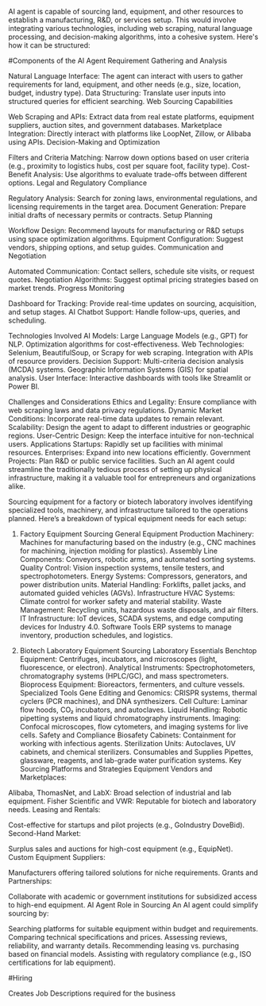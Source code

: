 AI agent is capable of sourcing land, equipment, and other resources to establish a manufacturing, R&D, or services setup. This would involve integrating various technologies, including web scraping, natural language processing, and decision-making algorithms, into a cohesive system. Here's how it can be structured:

#Components of the AI Agent
Requirement Gathering and Analysis

Natural Language Interface: The agent can interact with users to gather requirements for land, equipment, and other needs (e.g., size, location, budget, industry type).
Data Structuring: Translate user inputs into structured queries for efficient searching.
Web Sourcing Capabilities

Web Scraping and APIs: Extract data from real estate platforms, equipment suppliers, auction sites, and government databases.
Marketplace Integration: Directly interact with platforms like LoopNet, Zillow, or Alibaba using APIs.
Decision-Making and Optimization

Filters and Criteria Matching: Narrow down options based on user criteria (e.g., proximity to logistics hubs, cost per square foot, facility type).
Cost-Benefit Analysis: Use algorithms to evaluate trade-offs between different options.
Legal and Regulatory Compliance

Regulatory Analysis: Search for zoning laws, environmental regulations, and licensing requirements in the target area.
Document Generation: Prepare initial drafts of necessary permits or contracts.
Setup Planning

Workflow Design: Recommend layouts for manufacturing or R&D setups using space optimization algorithms.
Equipment Configuration: Suggest vendors, shipping options, and setup guides.
Communication and Negotiation

Automated Communication: Contact sellers, schedule site visits, or request quotes.
Negotiation Algorithms: Suggest optimal pricing strategies based on market trends.
Progress Monitoring

Dashboard for Tracking: Provide real-time updates on sourcing, acquisition, and setup stages.
AI Chatbot Support: Handle follow-ups, queries, and scheduling.

Technologies Involved
AI Models:
Large Language Models (e.g., GPT) for NLP.
Optimization algorithms for cost-effectiveness.
Web Technologies:
Selenium, BeautifulSoup, or Scrapy for web scraping.
Integration with APIs of resource providers.
Decision Support:
Multi-criteria decision analysis (MCDA) systems.
Geographic Information Systems (GIS) for spatial analysis.
User Interface:
Interactive dashboards with tools like Streamlit or Power BI.

Challenges and Considerations
Ethics and Legality:
Ensure compliance with web scraping laws and data privacy regulations.
Dynamic Market Conditions:
Incorporate real-time data updates to remain relevant.
Scalability:
Design the agent to adapt to different industries or geographic regions.
User-Centric Design:
Keep the interface intuitive for non-technical users.
Applications
Startups: Rapidly set up facilities with minimal resources.
Enterprises: Expand into new locations efficiently.
Government Projects: Plan R&D or public service facilities.
Such an AI agent could streamline the traditionally tedious process of setting up physical infrastructure, making it a valuable tool for entrepreneurs and organizations alike.


Sourcing equipment for a factory or biotech laboratory involves identifying specialized tools, machinery, and infrastructure tailored to the operations planned. Here’s a breakdown of typical equipment needs for each setup:

1. Factory Equipment Sourcing
General Equipment
Production Machinery: Machines for manufacturing based on the industry (e.g., CNC machines for machining, injection molding for plastics).
Assembly Line Components: Conveyors, robotic arms, and automated sorting systems.
Quality Control: Vision inspection systems, tensile testers, and spectrophotometers.
Energy Systems: Compressors, generators, and power distribution units.
Material Handling: Forklifts, pallet jacks, and automated guided vehicles (AGVs).
Infrastructure
HVAC Systems: Climate control for worker safety and material stability.
Waste Management: Recycling units, hazardous waste disposals, and air filters.
IT Infrastructure: IoT devices, SCADA systems, and edge computing devices for Industry 4.0.
Software Tools
ERP systems to manage inventory, production schedules, and logistics.

2. Biotech Laboratory Equipment Sourcing
Laboratory Essentials
Benchtop Equipment: Centrifuges, incubators, and microscopes (light, fluorescence, or electron).
Analytical Instruments: Spectrophotometers, chromatography systems (HPLC/GC), and mass spectrometers.
Bioprocess Equipment: Bioreactors, fermenters, and culture vessels.
Specialized Tools
Gene Editing and Genomics: CRISPR systems, thermal cyclers (PCR machines), and DNA synthesizers.
Cell Culture: Laminar flow hoods, CO₂ incubators, and autoclaves.
Liquid Handling: Robotic pipetting systems and liquid chromatography instruments.
Imaging: Confocal microscopes, flow cytometers, and imaging systems for live cells.
Safety and Compliance
Biosafety Cabinets: Containment for working with infectious agents.
Sterilization Units: Autoclaves, UV cabinets, and chemical sterilizers.
Consumables and Supplies
Pipettes, glassware, reagents, and lab-grade water purification systems.
Key Sourcing Platforms and Strategies
Equipment Vendors and Marketplaces:

Alibaba, ThomasNet, and LabX: Broad selection of industrial and lab equipment.
Fisher Scientific and VWR: Reputable for biotech and laboratory needs.
Leasing and Rentals:

Cost-effective for startups and pilot projects (e.g., GoIndustry DoveBid).
Second-Hand Market:

Surplus sales and auctions for high-cost equipment (e.g., EquipNet).
Custom Equipment Suppliers:

Manufacturers offering tailored solutions for niche requirements.
Grants and Partnerships:

Collaborate with academic or government institutions for subsidized access to high-end equipment.
AI Agent Role in Sourcing
An AI agent could simplify sourcing by:

Searching platforms for suitable equipment within budget and requirements.
Comparing technical specifications and prices.
Assessing reviews, reliability, and warranty details.
Recommending leasing vs. purchasing based on financial models.
Assisting with regulatory compliance (e.g., ISO certifications for lab equipment).

#Hiring

Creates Job Descriptions required for the business 
